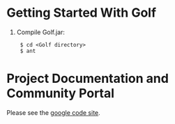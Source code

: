 Getting Started With Golf
=========================

1. Compile Golf.jar:
        
        $ cd <Golf directory>
        $ ant

Project Documentation and Community Portal
==========================================

Please see the [google code site](http://code.google.com/p/golf/).
